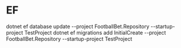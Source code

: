 # EF
dotnet ef database update --project FootballBet.Repository --startup-project TestProject
dotnet ef migrations add InitialCreate --project FootballBet.Repository --startup-project TestProject
